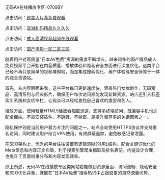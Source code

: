 无码AV在线播放专区-0709BY

点击访问：<a href="https://heiliaowt0d7p.pages.dev">欧美大片黄免费观看</a>

点击访问：<a href="https://heiliaowzu4ur.pages.dev">亚洲乱码精品久久久久</a>

点击访问：<a href="https://heiliaoxwd5i8.pages.dev">成人高清视频超频在线观看</a>

点击访问：<a href="https://heiliaoll4qsx.pages.dev">国产电影一区二区三区</a>

随着用户对高质量“日本AV免费”资源的需求不断增长，越来越多的国产精品成人免费视频平台开始在内容质量、播放体验和隐私安全方面进行深度优化。这类平台已经不再只是简单的视频堆砌站，而是集成搜索优化、用户体验与安全保障于一体的综合资源站。

首先，从内容层面来看，这些平台每日更新速度快，涵盖热门女优新作、无码精品、高清系列与经典影片，确保用户每次访问都能发现新鲜资源。站点还引入标签索引系统和女优专栏，让观众可以轻松查找自己喜欢的类型和艺人。

播放方面，使用轻量HTML5播放器加载迅速，支持多终端访问，既兼容手机也适配桌面端。不需安装插件，不跳转、不弹窗，是提升留存率的关键因素之一。

隐私保护则是当前用户最为关注的问题之一。站点全站使用HTTPS协议并支持匿名访问，同时建议用户结合VPN使用，有效屏蔽追踪，避免敏感记录泄露。

在SEO架构上，优秀的平台往往设置有逻辑清晰的URL结构，配合关键词优化的Meta信息和内容正文布局，利于搜索引擎爬虫抓取及排名靠前。内链设计合理，也提升了页面权重分布和内容发现效率。

综上所述，无码AV在线播放专区类网站若能做到资源全面、访问流畅、隐私安全和SEO优化并重，就能在“日本AV免费”搜索热词中占据稳定的自然流量优势。

<span style="display:none;">[Canonical link]( https://github.com/biyu220012/739852 ）</span>

